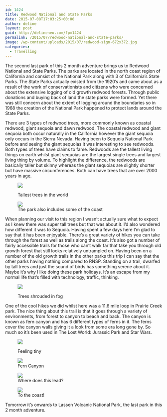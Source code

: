```yaml
---
id: 1424
title: Redwood National and State Parks
date: 2015-07-08T17:03:25+00:00
author: deline
layout: post
guid: http://delineneo.com/?p=1424
permalink: /2015/07/redwood-national-and-state-parks/
image: /wp-content/uploads/2015/07/redwood-sign-672x372.jpg
categories:
  - Travelling
---
```

<p class="p1">
  <b></b>The second last park of this 2 month adventure brings us to Redwood National and State Parks. The parks are located in the north coast region of California and consist of the National Park along with 3 of California’s State Parks. The State Parks actually existed from the 1920’s and came about as a result of the work of conservationists and citizens who were concerned about the extensive logging of old growth redwood forests. Through public donations and buying back of land the state parks were formed. Yet there was still concern about the extent of logging around the boundaries so in 1968 the creation of the National Park happened to protect lands around the State Parks.
</p>

<p class="p1">
  There are 3 types of redwood trees, more commonly known as coastal redwood, giant sequoia and dawn redwood. The coastal redwood and giant sequoia both occur naturally in the California however the giant sequoia only occurs in the Sierra Nevada. Having been to Sequoia National Park before and seeing the giant sequoias it was interesting to see redwoods. Both types of trees have claims to fame. Redwoods are the tallest living things on earth whilst giant sequoias are the largest single trees and largest living thing by volume. To highlight the difference, the redwoods are basically taller but skinny whereas the giant sequoias are slightly shorter but have massive circumferences. Both can have trees that are over 2000 years in age.
</p><figure id="attachment_1426" style="width: 800px" class="wp-caption alignnone">

<img src="/assets/images/2015/07/redwood-1.jpg"/><figcaption class="wp-caption-text">Tallest trees in the world</figcaption></figure> <figure id="attachment_1428" style="width: 800px" class="wp-caption alignnone"><img src="/assets/images/2015/07/redwood-3.jpg"/><figcaption class="wp-caption-text">The park also includes some of the coast</figcaption></figure>

<p class="p1">
  When planning our visit to this region I wasn’t actually sure what to expect as I knew there was super tall trees but that was about it. I’d also wondered how different it was to Sequoia. Having spent a few days here I’m glad to say that it has been enjoyable. There’s a great variety of hikes you can take through the forest as well as trails along the coast. It’s also got a number of fairly accessible trails for those who can’t walk far that take you through old growth forest that still looks relatively untrampled on. Having been on a number of the old growth trails in the other parks this trip I can say that the other parks having nothing compared to RNSP. Standing on a trail, dwarfed by tall trees and just the sound of birds has something serene about it. Maybe it’s why I like doing these park holidays. It’s an escape from my normal life that’s filled with technology, traffic, thinking.
</p><figure id="attachment_1432" style="width: 800px" class="wp-caption alignnone">

<img src="/assets/images/2015/07/redwood-7.jpg"/><figcaption class="wp-caption-text">Trees shrouded in fog</figcaption></figure>

<p class="p1">
  One of the cool hikes we did whilst here was a 11.6 mile loop in Prairie Creek park. The nice thing about this trail is that it goes through a variety of environments, from forest to canyon to beach and back. The canyon is known as fern canyon and has 6 different types of ferns in it. The ferns cover the canyon walls giving it a look from some era long gone by. So much so it’s been used in The Lost World: Jurassic Park and Star Wars.
</p><figure id="attachment_1427" style="width: 600px" class="wp-caption alignnone">

<img src="/assets/images/2015/07/redwood-2.jpg"/><figcaption class="wp-caption-text">Feeling tiny</figcaption></figure> <figure id="attachment_1429" style="width: 600px" class="wp-caption alignnone"><img src="/assets/images/2015/07/redwood-4.jpg"/><figcaption class="wp-caption-text">Fern Canyon</figcaption></figure> <figure id="attachment_1430" style="width: 600px" class="wp-caption alignnone"><img src="/assets/images/2015/07/redwood-5.jpg"/><figcaption class="wp-caption-text">Where does this lead?</figcaption></figure> <figure id="attachment_1431" style="width: 800px" class="wp-caption alignnone"><img src="/assets/images/2015/07/redwood-6.jpg"/><figcaption class="wp-caption-text">To the coast!</figcaption></figure>

<p class="p1">
  Tomorrow it’s onwards to Lassen Volcanic National Park, the last park in this 2 month adventure.
</p>
